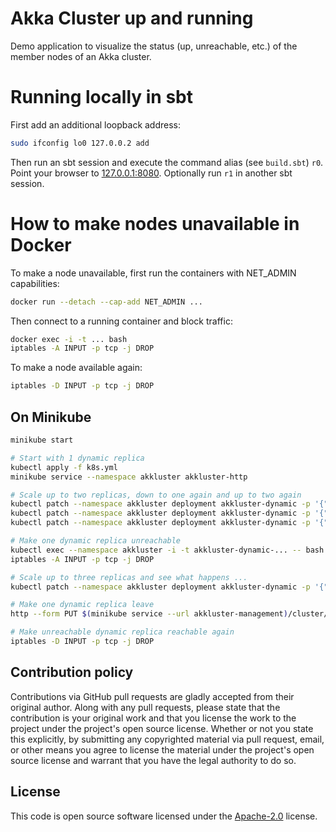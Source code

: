 # Akka Cluster up and running #

Demo application to visualize the status (up, unreachable, etc.) of the member nodes of an Akka
cluster.

# Running locally in sbt

First add an additional loopback address:

``` bash
sudo ifconfig lo0 127.0.0.2 add
```

Then run an sbt session and execute the command alias (see `build.sbt`) `r0`. Point your browser to
[127.0.0.1:8080](http://127.0.0.1:8080). Optionally run `r1` in another sbt session.

# How to make nodes unavailable in Docker

To make a node unavailable, first run the containers with NET_ADMIN capabilities:

``` bash
docker run --detach --cap-add NET_ADMIN ...
```

Then connect to a running container and block traffic:

```bash
docker exec -i -t ... bash
iptables -A INPUT -p tcp -j DROP
```

To make a node available again:

```bash
iptables -D INPUT -p tcp -j DROP
```

## On Minikube

``` bash
minikube start

# Start with 1 dynamic replica
kubectl apply -f k8s.yml
minikube service --namespace akkluster akkluster-http

# Scale up to two replicas, down to one again and up to two again
kubectl patch --namespace akkluster deployment akkluster-dynamic -p '{"spec": {"replicas": 2}}'
kubectl patch --namespace akkluster deployment akkluster-dynamic -p '{"spec": {"replicas": 1}}'
kubectl patch --namespace akkluster deployment akkluster-dynamic -p '{"spec": {"replicas": 2}}'

# Make one dynamic replica unreachable
kubectl exec --namespace akkluster -i -t akkluster-dynamic-... -- bash
iptables -A INPUT -p tcp -j DROP

# Scale up to three replicas and see what happens ...
kubectl patch --namespace akkluster deployment akkluster-dynamic -p '{"spec": {"replicas": 3}}'

# Make one dynamic replica leave
http --form PUT $(minikube service --url akkluster-management)/cluster/members/akka://akkluster@172.17.0.???:25520 'operation=Leave'

# Make unreachable dynamic replica reachable again
iptables -D INPUT -p tcp -j DROP
```

## Contribution policy ##

Contributions via GitHub pull requests are gladly accepted from their original author. Along with
any pull requests, please state that the contribution is your original work and that you license
the work to the project under the project's open source license. Whether or not you state this
explicitly, by submitting any copyrighted material via pull request, email, or other means you
agree to license the material under the project's open source license and warrant that you have the
legal authority to do so.

## License ##

This code is open source software licensed under the
[Apache-2.0](http://www.apache.org/licenses/LICENSE-2.0) license.
